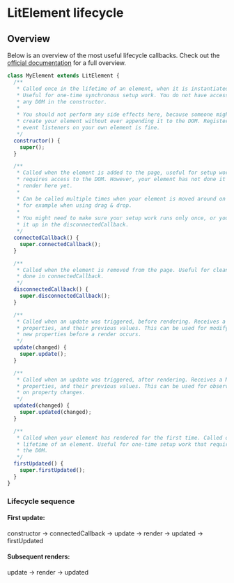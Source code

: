 # LitElement lifecycle

## Overview

Below is an overview of the most useful lifecycle callbacks. Check out the [official documentation](https://lit-element.polymer-project.org/guide/lifecycle) for a full overview.

```js
class MyElement extends LitElement {
  /**
   * Called once in the lifetime of an element, when it is instantiated.
   * Useful for one-time synchronous setup work. You do not have access to
   * any DOM in the constructor.
   *
   * You should not perform any side effects here, because someone might
   * create your element without ever appending it to the DOM. Registering
   * event listeners on your own element is fine.
   */
  constructor() {
    super();
  }

  /**
   * Called when the element is added to the page, useful for setup work which
   * requires access to the DOM. However, your element has not done it's initial
   * render here yet.
   *
   * Can be called multiple times when your element is moved around on the page,
   * for example when using drag & drop.
   *
   * You might need to make sure your setup work runs only once, or you can clean
   * it up in the disconnectedCallback.
   */
  connectedCallback() {
    super.connectedCallback();
  }

  /**
   * Called when the element is removed from the page. Useful for cleaning up work
   * done in connectedCallback.
   */
  disconnectedCallback() {
    super.disconnectedCallback();
  }

  /**
   * Called when an update was triggered, before rendering. Receives a Map of changed
   * properties, and their previous values. This can be used for modifying or setting
   * new properties before a render occurs.
   */
  update(changed) {
    super.update();
  }

  /**
   * Called when an update was triggered, after rendering. Receives a Map of changed
   * properties, and their previous values. This can be used for observing and acting
   * on property changes.
   */
  updated(changed) {
    super.updated(changed);
  }

  /**
   * Called when your element has rendered for the first time. Called once in the
   * lifetime of an element. Useful for one-time setup work that requires access to
   * the DOM.
   */
  firstUpdated() {
    super.firstUpdated();
  }
}
```

### Lifecycle sequence

#### First update:

constructor -> connectedCallback -> update -> render -> updated -> firstUpdated

#### Subsequent renders:

update -> render -> updated
